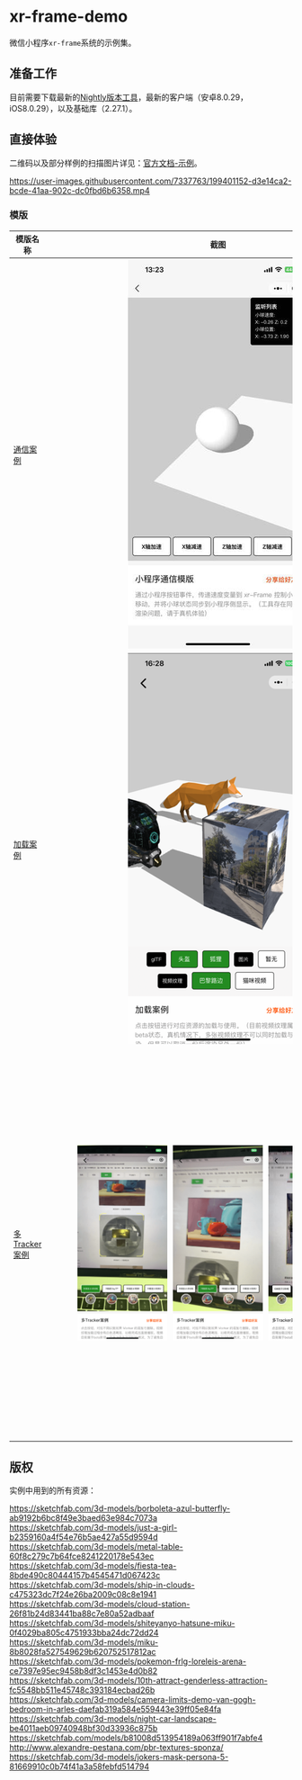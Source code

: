 # xr-frame-demo

微信小程序`xr-frame`系统的示例集。

## 准备工作

目前需要下载最新的[Nightly版本工具](https://developers.weixin.qq.com/miniprogram/dev/devtools/nightly.html)，最新的客户端（安卓8.0.29，iOS8.0.29），以及基础库（2.27.1）。

## 直接体验

二维码以及部分样例的扫描图片详见：[官方文档-示例](https://developers.weixin.qq.com/miniprogram/dev/component/xr-frame/overview/index#示例)。

https://user-images.githubusercontent.com/7337763/199401152-d3e14ca2-bcde-41aa-902c-dc0fbd6b6358.mp4

### 模版

| 模版名称  | 截图           | 描述         |
|----------|:-------------:|:-----------:|
|[通信案例](/miniprogram/pages/template/xr-template-message/) | ![](/screenshot/template-message.jpeg) | 通过小程序按钮事件，传递速度变量到 xr-Frame 控制小球移动，并将小球状态同步到小程序侧显示。（工具存在同层渲染问题，请于真机体验） |
|[加载案例](/miniprogram/pages/template/xr-template-loading/) | ![](/screenshot/template-loading.png) | 点击按钮进行对应资源的加载与使用。（目前视频纹理属于beta状态，真机情况下，多张视频纹理不可以同时加载与渲染，但是可以取消一份后渲染另外一份） |
|[多Tracker案例](/miniprogram/pages/template/xr-template-message/) | <div style="width: 600px"><div style="display:inline-block; width: 160px; margin-right: 10px;">![](/screenshot/template-tracker1.png) </div><div style="display:inline-block; width: 160px; margin-right: 10px;">![](/screenshot/template-tracker2.png) </div><div style="display:inline-block; width: 160px;">![](/screenshot/template-tracker3.jpeg)</div></div>| 点击按钮，对应不同识别效果 Marker 的添加与删除。视频纹理加载过程会有白色透明层，加载完成后直接播放。视频目前属于beta阶段，存在加载失败超时的情况，为了避免目前版本的Crash问题，每次扫描会重新拉取视频。 |



## 版权

实例中用到的所有资源：

https://sketchfab.com/3d-models/borboleta-azul-butterfly-ab9192b6bc8f49e3baed63e984c7073a  
https://sketchfab.com/3d-models/just-a-girl-b2359160a4f54e76b5ae427a55d9594d  
https://sketchfab.com/3d-models/metal-table-60f8c279c7b64fce8241220178e543ec  
https://sketchfab.com/3d-models/fiesta-tea-8bde490c80444157b4545471d067423c  
https://sketchfab.com/3d-models/ship-in-clouds-c475323dc7f24e26ba2009c08c8e1941  
https://sketchfab.com/3d-models/cloud-station-26f81b24d83441ba88c7e80a52adbaaf  
https://sketchfab.com/3d-models/shiteyanyo-hatsune-miku-0f4029ba805c4751933bba24dc72dd24  
https://sketchfab.com/3d-models/miku-8b8028fa527549629b620752517812ac  
https://sketchfab.com/3d-models/pokemon-frlg-loreleis-arena-ce7397e95ec9458b8df3c1453e4d0b82  
https://sketchfab.com/3d-models/10th-attract-genderless-attraction-fc5548bb511e45748c393184ecbad26b  
https://sketchfab.com/3d-models/camera-limits-demo-van-gogh-bedroom-in-arles-daefab319a584e559443e39ff05e84fa  
https://sketchfab.com/3d-models/night-car-landscape-be4011aeb09740948bf30d33936c875b  
https://sketchfab.com/models/b81008d513954189a063ff901f7abfe4  
http://www.alexandre-pestana.com/pbr-textures-sponza/  
https://sketchfab.com/3d-models/jokers-mask-persona-5-81669910c0b74f41a3a58febfd514794

